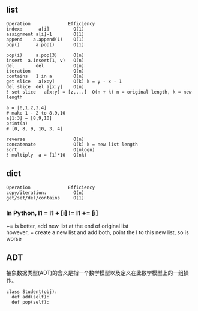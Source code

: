 ## list
``` 
Operation              Efficiency
index:      a[i]         O(1)
assignment a[i]=1        O(1)
append    a.append(1)    O(1)
pop()      a.pop()       O(1)

pop(i)     a.pop(3)      O(n)
insert  a.insert(1, v)   O(n)
del        del           O(n)
iteration                O(n)
contains   1 in a        O(n)
get slice   a[x:y]       O(k) k = y - x - 1
del slice  del a[x:y]    O(n)
! set slice   a[x:y] = [z,...]  O(n + k) n = original length, k = new length

a = [0,1,2,3,4]
# make 1 - 2 to 8,9,10
a[1:3] = [8,9,10]
print(a)
# [0, 8, 9, 10, 3, 4]

reverse                  O(n)
concatenate              O(k) k = new list length
sort                     O(nlogn)
! multiply  a = [1]*10   O(nk)

```

## dict
```
Operation              Efficiency
copy/iteration:          O(n)
get/set/del/contains     O(1)
```
### In Python, l1 = l1 + [i]  != l1 += [i]
+= is better, add new list at the end of original list  
however, = create a new list and add both, point the l to this new list, so is worse

## ADT
抽象数据类型(ADT)的含义是指一个数学模型以及定义在此数学模型上的一组操作。
```
class Student(obj):
  def add(self):
  def pop(self):
```

